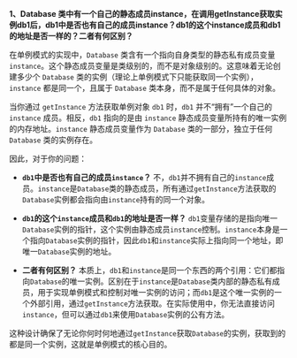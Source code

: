 **1、Database 类中有一个自己的静态成员instance，在调用getInstance获取实例db1后，db1中是否也有自己的成员instance？db1的这个instance成员和db1的地址是否一样的？二者有何区别？**

在单例模式的实现中，`Database` 类含有一个指向自身类型的静态私有成员变量 `instance`。这个静态成员变量是类级别的，而不是对象级别的。这意味着无论创建多少个 `Database` 类的实例（理论上单例模式下只能获取同一个实例），`instance` 都是同一个，且属于 `Database` 类本身，而不是属于任何具体的对象。

当你通过 `getInstance` 方法获取单例对象 `db1` 时，`db1` 并不“拥有”一个自己的 `instance` 成员。相反，`db1` 指向的是由 `instance` 静态成员变量所持有的唯一实例的内存地址。`instance` 静态成员变量作为 `Database` 类的一部分，独立于任何 `Database` 类的实例存在。

因此，对于你的问题：

- **`db1`中是否也有自己的成员`instance`？** 不，`db1`并不拥有自己的`instance`成员。`instance`是`Database`类的静态成员，所有通过`getInstance`方法获取的`Database`实例都会指向由`instance`持有的同一个对象。

- **`db1`的这个`instance`成员和`db1`的地址是否一样？** `db1`变量存储的是指向唯一`Database`实例的指针，这个实例由静态成员`instance`控制。`instance`本身是一个指向`Database`实例的指针，因此`db1`和`instance`实际上指向同一个地址，即唯一`Database`实例的地址。

- **二者有何区别？** 本质上，`db1`和`instance`是同一个东西的两个引用：它们都指向`Database`的唯一实例。区别在于`instance`是`Database`类内部的静态私有成员，用于实现单例模式和控制对唯一实例的访问；而`db1`是这个唯一实例的一个外部引用，通过`getInstance`方法获取。在实际使用中，你无法直接访问`instance`，但可以通过`db1`来使用`Database`实例的公有方法。

这种设计确保了无论你何时何地通过`getInstance`获取`Database`的实例，获取到的都是同一个实例，这就是单例模式的核心目的。